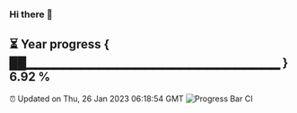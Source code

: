 ### Hi there 👋
⏳ Year progress { ██▁▁▁▁▁▁▁▁▁▁▁▁▁▁▁▁▁▁▁▁▁▁▁▁▁▁▁▁ } 6.92 %
---
⏰ Updated on Thu, 26 Jan 2023 06:18:54 GMT
![Progress Bar CI](https://github.com/liununu/liununu/workflows/Progress%20Bar%20CI/badge.svg)
